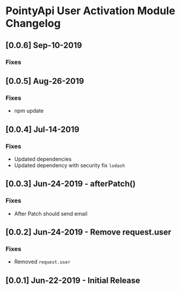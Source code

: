 # PointyApi User Activation Module Changelog

## [0.0.6] Sep-10-2019

### Fixes


## [0.0.5] Aug-26-2019

### Fixes
- npm update

## [0.0.4] Jul-14-2019

### Fixes
- Updated dependencies
- Updated dependency with security fix `lodash`

## [0.0.3] Jun-24-2019 - afterPatch()

### Fixes
- After Patch should send email

## [0.0.2] Jun-24-2019 - Remove request.user

### Fixes
- Removed `request.user`

## [0.0.1] Jun-22-2019 - Initial Release
